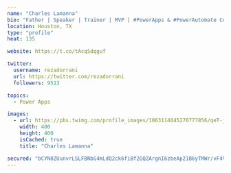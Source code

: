 ```yaml
---
name: "Charles Lamanna"
bio: "Father | Speaker | Trainer | MVP | #PowerApps & #PowerAutomate Community Super User | YouTuber Right-pointing triangle http://youtube.com/c/rezadorrani | Learn - Share - Clockwise rightwards and leftwards open circle arrows"
location: Houston, TX
type: "profile"
heat: 135

website: https://t.co/tAcqSdqguf

twitter:
  username: rezadorrani
  url: https://twitter.com/rezadorrani
  followers: 9513

topics:
  - Power Apps

images:
  - url: https://pbs.twimg.com/profile_images/1063114045270777856/qeT-jpWr_400x400.jpg
    width: 400
    height: 400
    isCached: true
    title: "Charles Lamanna"

secured: "bCYN8ZUunvrLSLFBNbG4mLdQ2ck6fiBf2GQZArgnI6zbeAp21B6yTMWr/vF4V9s+eqDLR0PxDvsW41bf0h2xlLcM5jvj9lil2qr29/hXA47M+rzyuxl17BqY0AKnbouVeVNgz3eVdY+rffjbzpi4lBFGsYGgD7TOi3JWHAMf65jxCrtOSEMK0ntxBMqhmdrGEhK2hfX3NpNw41ucD/7QYuMs+2SZM4s54Uj9x37gWcUw2WguxqR05AlD1YweBdtiZVkugmIuIuo0lfkxVhn+Pdf20JGcaab0MvQCyYuPBGLaZUhqGaBPVM3G2wPAphHykay3QheCc2TMNDZakIldY04EgUBsx74bskGvPvO3IUzHOaUYUvVmBsmt4xqa4VXp2YQw6YygB74Ot++vzJT0ZjZ4I3AeksA4h9iG/2nudWA=;lpLkMiEWX9txJonEaFVXug=="
---
```


